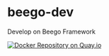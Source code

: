 beego-dev
=========

Develop on Beego Framework

[![Docker Repository on Quay.io](https://quay.io/repository/cloudcube/beego-dev/status "Docker Repository on Quay.io")](https://quay.io/repository/cloudcube/beego-dev)
